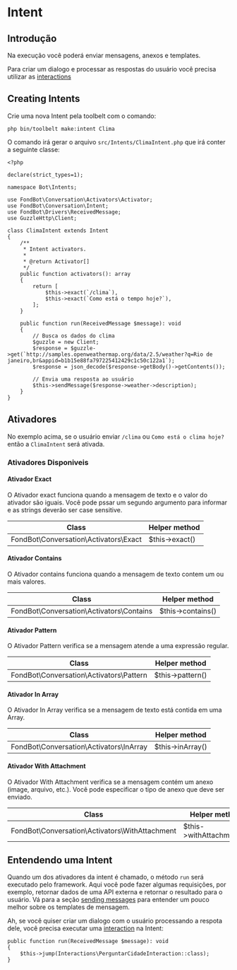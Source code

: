 # Intent

## Introdução
Na execução você poderá enviar mensagens, anexos e templates.

Para criar um dialogo e processar as respostas do usuário você precisa utilizar as [interactions](/interactions)

## Creating Intents
Crie uma nova Intent pela toolbelt com o comando:

    php bin/toolbelt make:intent Clima

O comando irá gerar o arquivo `src/Intents/ClimaIntent.php` que irá conter a seguinte classe:

    <?php

    declare(strict_types=1);

    namespace Bot\Intents;

    use FondBot\Conversation\Activators\Activator;
    use FondBot\Conversation\Intent;
    use FondBot\Drivers\ReceivedMessage;
    use GuzzleHttp\Client;

    class ClimaIntent extends Intent
    {
        /**
         * Intent activators.
         *
         * @return Activator[]
         */
        public function activators(): array
        {
            return [
                $this->exact(`/clima`),
                $this->exact(`Como está o tempo hoje?`),
            ];
        }

        public function run(ReceivedMessage $message): void
        {
            // Busca os dados do clima
            $guzzle = new Client;
            $response = $guzzle->get(`http://samples.openweathermap.org/data/2.5/weather?q=Rio de janeiro,br&appid=b1b15e88fa797225412429c1c50c122a1`);
            $response = json_decode($response->getBody()->getContents());

            // Envia uma resposta ao usuário
            $this->sendMessage($response->weather->description);
        }
    }


## Ativadores
No exemplo acima, se o usuário enviar `/clima` ou `Como está o clima hoje?` então a `ClimaIntent` será ativada.

### Ativadores Disponiveis

#### Ativador Exact
O Ativador exact funciona quando a mensagem de texto e o valor do ativador são iguais. Você pode pssar um segundo argumento para informar e as strings deverão ser case sensitive.

| Class                                 | Helper method  |
|---------------------------------------|----------------|
| FondBot\Conversation\Activators\Exact | $this->exact() |

#### Ativador Contains
O Ativador contains funciona quando a mensagem de texto contem um ou mais valores.

| Class                                    | Helper method     |
|------------------------------------------|-------------------|
| FondBot\Conversation\Activators\Contains | $this->contains() |

#### Ativador Pattern
O Ativador Pattern verifica se a mensagem atende a uma expressão regular.

| Class                                   | Helper method    |
|-----------------------------------------|------------------|
| FondBot\Conversation\Activators\Pattern | $this->pattern() |

#### Ativador In Array
O Ativador In Array verifica se a mensagem de texto está contida em uma Array.

| Class                                   | Helper method    |
|-----------------------------------------|------------------|
| FondBot\Conversation\Activators\InArray | $this->inArray() |

#### Ativador With Attachment
O Ativador With Attachment verifica se a mensagem contém um anexo (image, arquivo, etc.). Você pode especificar o tipo de anexo que deve ser enviado.

| Class                                          | Helper method           |
|------------------------------------------------|-------------------------|
| FondBot\Conversation\Activators\WithAttachment | $this->withAttachment() |

## Entendendo uma Intent
Quando um dos ativadores da intent é chamado, o método `run` será executado pelo framework.
Aqui você pode fazer algumas requisições, por exemplo, retornar dados de uma API externa e retornar o resultado para o usuário.
Vá para a seção [sending messages](/sending-messages) para entender um pouco melhor sobre os templates de mensagem.

Ah, se você quiser criar um dialogo com o usuário processando a respota dele, você precisa executar uma [interaction](/interactions) na Intent:

    public function run(ReceivedMessage $message): void
    {
        $this->jump(Interactions\PerguntarCidadeInteraction::class);
    }
